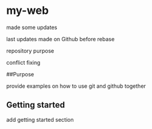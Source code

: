 # my-web

made some updates

last updates made on Github before rebase


repository purpose

conflict fixing


##Purpose

provide examples on how to use git and github together

## Getting started

add getting started section
